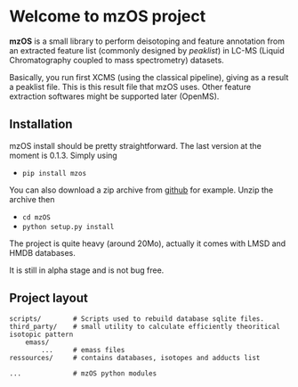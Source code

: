 # Welcome to mzOS project

**mzOS** is a small library to perform deisotoping and feature annotation from an extracted feature list (commonly 
designed by _peaklist_) in LC-MS (Liquid Chromatography coupled to mass spectrometry) datasets.

Basically, you run first XCMS (using the classical pipeline), giving as a result a peaklist file. This is this result 
file that mzOS uses. Other feature extraction softwares might be supported later (OpenMS). 

## Installation

mzOS install should be pretty straightforward. The last version at the moment is  0.1.3. Simply using

* `pip install mzos`

You can also download a zip archive from [github](http://github.com/jerkos/mzOS) for example. Unzip the archive then

* `cd mzOS`
* `python setup.py install`

The project is quite heavy (around 20Mo), actually it comes with LMSD and HMDB databases.

It is still in alpha stage and is not bug free.

## Project layout

    scripts/    	# Scripts used to rebuild database sqlite files.
    third_party/	# small utility to calculate efficiently theoritical isotopic pattern
    	emass/
    		... 	# emass files
    ressources/		# contains databases, isotopes and adducts list
    
    ...       		# mzOS python modules
